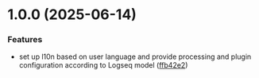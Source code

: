 # 1.0.0 (2025-06-14)


### Features

* set up l10n based on user language and provide processing and plugin configuration according to Logseq model ([ffb42e2](https://github.com/YU000jp/logseq-plugin-sample-kit-typescript/commit/ffb42e23ab182bb1cd1bec95e0aa23f188995d74))
